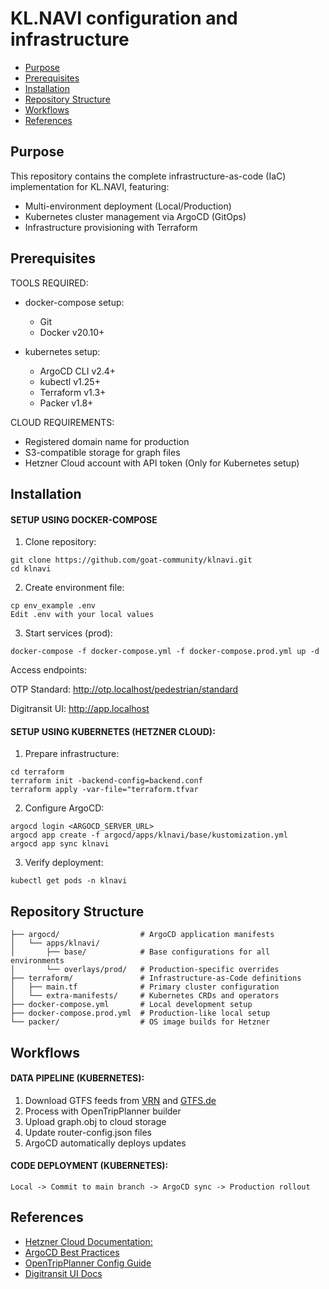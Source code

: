 # KL.NAVI configuration and infrastructure

- [Purpose](#purpose)
- [Prerequisites](#prerequisites)
- [Installation](#installation)
- [Repository Structure](#repository-structure)
- [Workflows](#workflows)
- [References](#references)

## Purpose
This repository contains the complete infrastructure-as-code (IaC) implementation for KL.NAVI, featuring:

- Multi-environment deployment (Local/Production)
- Kubernetes cluster management via ArgoCD (GitOps)
- Infrastructure provisioning with Terraform

## Prerequisites
TOOLS REQUIRED:

- docker-compose setup:
    - Git
    - Docker v20.10+

- kubernetes setup:
    - ArgoCD CLI v2.4+
    - kubectl v1.25+
    - Terraform v1.3+
    - Packer v1.8+

CLOUD REQUIREMENTS:
- Registered domain name for production
- S3-compatible storage for graph files
- Hetzner Cloud account with API token (Only for Kubernetes setup)

## Installation
#### SETUP USING DOCKER-COMPOSE

1. Clone repository:

```
git clone https://github.com/goat-community/klnavi.git
cd klnavi
```

2. Create environment file:
```
cp env_example .env
Edit .env with your local values
```

3. Start services (prod):
```
docker-compose -f docker-compose.yml -f docker-compose.prod.yml up -d
```

Access endpoints:

OTP Standard: http://otp.localhost/pedestrian/standard

Digitransit UI: http://app.localhost

#### SETUP USING KUBERNETES (HETZNER CLOUD):

1. Prepare infrastructure:
```
cd terraform
terraform init -backend-config=backend.conf
terraform apply -var-file="terraform.tfvar
```

2. Configure ArgoCD:
```
argocd login <ARGOCD_SERVER_URL>
argocd app create -f argocd/apps/klnavi/base/kustomization.yml
argocd app sync klnavi
```

3. Verify deployment:
```
kubectl get pods -n klnavi
```

## Repository Structure

```
├── argocd/                  # ArgoCD application manifests
│   └── apps/klnavi/
│       ├── base/            # Base configurations for all environments
│       └── overlays/prod/   # Production-specific overrides
├── terraform/               # Infrastructure-as-Code definitions
│   ├── main.tf              # Primary cluster configuration
│   └── extra-manifests/     # Kubernetes CRDs and operators
├── docker-compose.yml       # Local development setup
├── docker-compose.prod.yml  # Production-like local setup
└── packer/                  # OS image builds for Hetzner
```
## Workflows

#### DATA PIPELINE (KUBERNETES):

1. Download GTFS feeds from [VRN](https://www.vrn.de/opendata/datasets) and [GTFS.de](https://gtfs.de/en/feeds/de_rv)
2. Process with OpenTripPlanner builder
3. Upload graph.obj to cloud storage
4. Update router-config.json files
5. ArgoCD automatically deploys updates

#### CODE DEPLOYMENT (KUBERNETES):
```
Local -> Commit to main branch -> ArgoCD sync -> Production rollout
```

## References
- [Hetzner Cloud Documentation: ](https://docs.hetzner.com)
- [ArgoCD Best Practices](https://argo-cd.readthedocs.io)
- [OpenTripPlanner Config Guide](https://docs.opentripplanner.org)
-  [Digitransit UI Docs](https://digitransit.fi/en/developers)